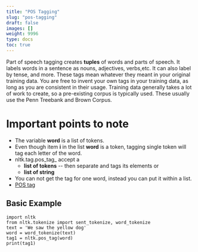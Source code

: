 ```yaml
---
title: "POS Tagging"
slug: "pos-tagging"
draft: false
images: []
weight: 9996
type: docs
toc: true
---
```


Part of speech tagging creates __tuples__ of words and parts of speech. It labels words in a sentence as nouns, adjectives, verbs,etc. It can also label by tense, and more.
These tags mean whatever they meant in your original training data. You are free to invent your own tags in your training data, as long as you are consistent in their usage.
Training data generally takes a lot of work to create, so a pre-existing corpus is typically used. These usually use the Penn Treebank and Brown Corpus.

# Important points to note
* The variable <b>word</b> is a list of tokens.
* Even though item **i** in the list **word** is a token, tagging single token will tag each letter of the word.
* nltk.tag.pos_tag_ accept a 
    + **list of tokens** -- then separate and tags its elements or
    + **list of string**
* You can not get the tag for one word, instead you can put it within a list.  
* [POS tag](http://www.nltk.org/api/nltk.tag.html#nltk.tag.pos_tag)

## Basic Example
    import nltk
    from nltk.tokenize import sent_tokenize, word_tokenize
    text = 'We saw the yellow dog'
    word = word_tokenize(text)
    tag1 = nltk.pos_tag(word)
    print(tag1)

